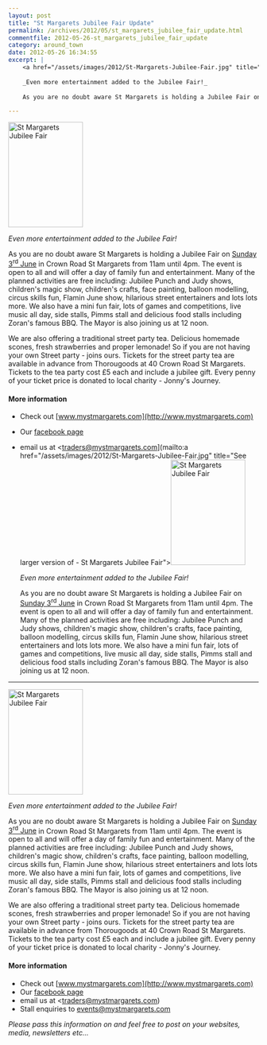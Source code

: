```yaml
---
layout: post
title: "St Margarets Jubilee Fair Update"
permalink: /archives/2012/05/st_margarets_jubilee_fair_update.html
commentfile: 2012-05-26-st_margarets_jubilee_fair_update
category: around_town
date: 2012-05-26 16:34:55
excerpt: |
    <a href="/assets/images/2012/St-Margarets-Jubilee-Fair.jpg" title="See larger version of - St Margarets Jubilee Fair"><img src="/assets/images/2012/St-Margarets-Jubilee-Fair_thumb.jpg" width="150" height="212" alt="St Margarets Jubilee Fair" class="photo right" /></a>
    
    _Even more entertainment added to the Jubilee Fair!_
    
    As you are no doubt aware St Margarets is holding a Jubilee Fair on <a href="https://stmargarets.london/event/fair/200705143245">Sunday 3<sup>rd</sup> June</a> in Crown Road St Margarets from 11am until 4pm. The event is open to all and will offer a day of family fun and entertainment. Many of the planned activities are free including: Jubilee Punch and Judy shows, children's magic show, children's crafts, face painting, balloon modelling, circus skills fun, Flamin June show, hilarious street entertainers and lots lots more. We also have a mini fun fair, lots of games and competitions, live music all day, side stalls, Pimms stall and delicious food stalls including Zoran's famous BBQ. The Mayor is also joining us at 12 noon.

---
```


<a href="/assets/images/2012/St-Margarets-Jubilee-Fair.jpg" title="See larger version of - St Margarets Jubilee Fair"><img src="/assets/images/2012/St-Margarets-Jubilee-Fair_thumb.jpg" width="150" height="212" alt="St Margarets Jubilee Fair" class="photo right" /></a>

*Even more entertainment added to the Jubilee Fair!*

As you are no doubt aware St Margarets is holding a Jubilee Fair on [Sunday 3<sup>rd</sup> June](/event/fair/200705143245) in Crown Road St Margarets from 11am until 4pm. The event is open to all and will offer a day of family fun and entertainment. Many of the planned activities are free including: Jubilee Punch and Judy shows, children's magic show, children's crafts, face painting, balloon modelling, circus skills fun, Flamin June show, hilarious street entertainers and lots lots more. We also have a mini fun fair, lots of games and competitions, live music all day, side stalls, Pimms stall and delicious food stalls including Zoran's famous BBQ. The Mayor is also joining us at 12 noon.

We are also offering a traditional street party tea. Delicious homemade scones, fresh strawberries and proper lemonade! So if you are not having your own Street party - joins ours. Tickets for the street party tea are available in advance from Thorougoods at 40 Crown Road St Margarets. Tickets to the tea party cost £5 each and include a jubilee gift. Every penny of your ticket price is donated to local charity - Jonny's Journey.

#### More information

-   Check out [www.mystmargarets.com](http://www.mystmargarets.com)
-   Our [facebook page](http://www.facebook.com/mystmags)
-   email us at <traders@mystmargarets.com](mailto:a href="/assets/images/2012/St-Margarets-Jubilee-Fair.jpg" title="See larger version of - St Margarets Jubilee Fair"><img src="/assets/images/2012/St-Margarets-Jubilee-Fair_thumb.jpg" width="150" height="212" alt="St Margarets Jubilee Fair" class="photo right" /></a>
    
    _Even more entertainment added to the Jubilee Fair!_
    
    As you are no doubt aware St Margarets is holding a Jubilee Fair on <a href="https://stmargarets.london/event/fair/200705143245">Sunday 3<sup>rd</sup> June</a> in Crown Road St Margarets from 11am until 4pm. The event is open to all and will offer a day of family fun and entertainment. Many of the planned activities are free including: Jubilee Punch and Judy shows, children's magic show, children's crafts, face painting, balloon modelling, circus skills fun, Flamin June show, hilarious street entertainers and lots lots more. We also have a mini fun fair, lots of games and competitions, live music all day, side stalls, Pimms stall and delicious food stalls including Zoran's famous BBQ. The Mayor is also joining us at 12 noon.

---

<a href="/assets/images/2012/St-Margarets-Jubilee-Fair.jpg" title="See larger version of - St Margarets Jubilee Fair"><img src="/assets/images/2012/St-Margarets-Jubilee-Fair_thumb.jpg" width="150" height="212" alt="St Margarets Jubilee Fair" class="photo right" /></a>

*Even more entertainment added to the Jubilee Fair!*

As you are no doubt aware St Margarets is holding a Jubilee Fair on [Sunday 3<sup>rd</sup> June](/event/fair/200705143245) in Crown Road St Margarets from 11am until 4pm. The event is open to all and will offer a day of family fun and entertainment. Many of the planned activities are free including: Jubilee Punch and Judy shows, children's magic show, children's crafts, face painting, balloon modelling, circus skills fun, Flamin June show, hilarious street entertainers and lots lots more. We also have a mini fun fair, lots of games and competitions, live music all day, side stalls, Pimms stall and delicious food stalls including Zoran's famous BBQ. The Mayor is also joining us at 12 noon.

We are also offering a traditional street party tea. Delicious homemade scones, fresh strawberries and proper lemonade! So if you are not having your own Street party - joins ours. Tickets for the street party tea are available in advance from Thorougoods at 40 Crown Road St Margarets. Tickets to the tea party cost £5 each and include a jubilee gift. Every penny of your ticket price is donated to local charity - Jonny's Journey.

#### More information

-   Check out [www.mystmargarets.com](http://www.mystmargarets.com)
-   Our [facebook page](http://www.facebook.com/mystmags)
-   email us at <traders@mystmargarets.com)
-   Stall enquiries to [events@mystmargarets.com](mailto:events@mystmargarets.com)

*Please pass this information on and feel free to post on your websites, media, newsletters etc...*
